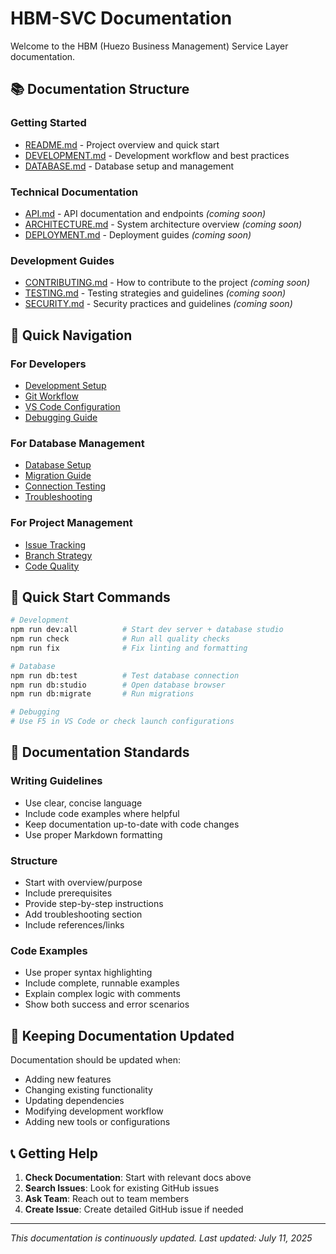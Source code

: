 # HBM-SVC Documentation

Welcome to the HBM (Huezo Business Management) Service Layer documentation.

## 📚 Documentation Structure

### Getting Started

- [README.md](../README.md) - Project overview and quick start
- [DEVELOPMENT.md](DEVELOPMENT.md) - Development workflow and best practices
- [DATABASE.md](DATABASE.md) - Database setup and management

### Technical Documentation

- [API.md](API.md) - API documentation and endpoints _(coming soon)_
- [ARCHITECTURE.md](ARCHITECTURE.md) - System architecture overview _(coming soon)_
- [DEPLOYMENT.md](DEPLOYMENT.md) - Deployment guides _(coming soon)_

### Development Guides

- [CONTRIBUTING.md](CONTRIBUTING.md) - How to contribute to the project _(coming soon)_
- [TESTING.md](TESTING.md) - Testing strategies and guidelines _(coming soon)_
- [SECURITY.md](SECURITY.md) - Security practices and guidelines _(coming soon)_

## 🔧 Quick Navigation

### For Developers

- [Development Setup](DEVELOPMENT.md#quick-start)
- [Git Workflow](DEVELOPMENT.md#git-workflow-and-development-guide)
- [VS Code Configuration](DEVELOPMENT.md#ide-configuration)
- [Debugging Guide](DEVELOPMENT.md#debugging-configurations)

### For Database Management

- [Database Setup](DATABASE.md#overview)
- [Migration Guide](DATABASE.md#migration-workflow)
- [Connection Testing](DATABASE.md#testing--monitoring)
- [Troubleshooting](DATABASE.md#troubleshooting)

### For Project Management

- [Issue Tracking](DEVELOPMENT.md#issue-tracking-integration)
- [Branch Strategy](DEVELOPMENT.md#branch-strategy)
- [Code Quality](DEVELOPMENT.md#code-quality-standards)

## 🚀 Quick Start Commands

```bash
# Development
npm run dev:all          # Start dev server + database studio
npm run check            # Run all quality checks
npm run fix              # Fix linting and formatting

# Database
npm run db:test          # Test database connection
npm run db:studio        # Open database browser
npm run db:migrate       # Run migrations

# Debugging
# Use F5 in VS Code or check launch configurations
```

## 📖 Documentation Standards

### Writing Guidelines

- Use clear, concise language
- Include code examples where helpful
- Keep documentation up-to-date with code changes
- Use proper Markdown formatting

### Structure

- Start with overview/purpose
- Include prerequisites
- Provide step-by-step instructions
- Add troubleshooting section
- Include references/links

### Code Examples

- Use proper syntax highlighting
- Include complete, runnable examples
- Explain complex logic with comments
- Show both success and error scenarios

## 🔄 Keeping Documentation Updated

Documentation should be updated when:

- Adding new features
- Changing existing functionality
- Updating dependencies
- Modifying development workflow
- Adding new tools or configurations

## 📞 Getting Help

1. **Check Documentation**: Start with relevant docs above
2. **Search Issues**: Look for existing GitHub issues
3. **Ask Team**: Reach out to team members
4. **Create Issue**: Create detailed GitHub issue if needed

---

_This documentation is continuously updated. Last updated: July 11, 2025_

